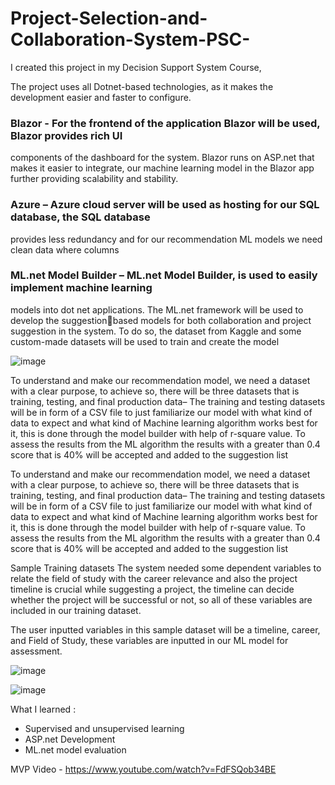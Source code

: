 # Project-Selection-and-Collaboration-System-PSC-
I created this project in my Decision Support System Course, 

The project uses all Dotnet-based technologies, as it makes the development easier and 
faster to configure.
### Blazor - For the frontend of the application Blazor will be used, Blazor provides rich UI 
components of the dashboard for the system. Blazor runs on ASP.net that makes it easier to 
integrate, our machine learning model in the Blazor app further providing scalability and
stability. 
### Azure – Azure cloud server will be used as hosting for our SQL database, the SQL database 
provides less redundancy and for our recommendation ML models we need clean data where 
columns 
### ML.net Model Builder – ML.net Model Builder, is used to easily implement machine learning 
models into dot net applications. The ML.net framework will be used to develop the suggestionbased models for both collaboration and project suggestion in the system. To do so, the dataset 
from Kaggle and some custom-made datasets will be used to train and create the model

![image](https://user-images.githubusercontent.com/42764026/192438673-c48e37b8-3f58-46a5-845e-9fb851811ba2.png)

To understand and make our recommendation model, we need a dataset with a clear purpose, to 
achieve so, there will be three datasets that is training, testing, and final production data–
The training and testing datasets will be in form of a CSV file to just familiarize our model with 
what kind of data to expect and what kind of Machine learning algorithm works best for it, this is 
done through the model builder with help of r-square value. To assess the results from the ML 
algorithm the results with a greater than 0.4 score that is 40% will be accepted and added to the 
suggestion list 

To understand and make our recommendation model, we need a dataset with a clear purpose, to 
achieve so, there will be three datasets that is training, testing, and final production data–
The training and testing datasets will be in form of a CSV file to just familiarize our model with 
what kind of data to expect and what kind of Machine learning algorithm works best for it, this is 
done through the model builder with help of r-square value. To assess the results from the ML 
algorithm the results with a greater than 0.4 score that is 40% will be accepted and added to the 
suggestion list 

Sample Training datasets 
The system needed some dependent variables to relate the field of study with the career relevance 
and also the project timeline is crucial while suggesting a project, the timeline can decide whether 
the project will be successful or not, so all of these variables are included in our training dataset. 

The user inputted variables in this sample dataset will be a timeline, career, and Field of Study, 
these variables are inputted in our ML model for assessment.

![image](https://user-images.githubusercontent.com/42764026/192438829-76eeac45-bfeb-4b63-81e5-1097973b6693.png)

![image](https://user-images.githubusercontent.com/42764026/192438926-1e0cf62e-d272-432b-af53-27f4deeeb6c9.png)


What I learned :

- Supervised and unsupervised learning 
- ASP.net Development
- ML.net model evaluation 

MVP Video - https://www.youtube.com/watch?v=FdFSQob34BE

